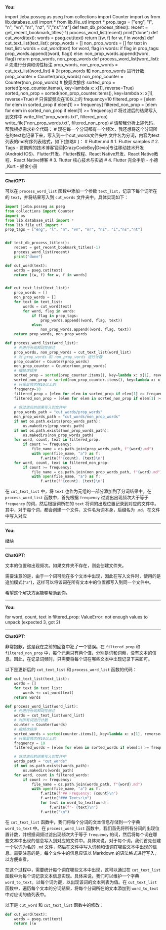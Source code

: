 **You:**

import jieba.posseg as pseg from collections import Counter import os from lib.database\_util import \* from lib.file\_utl import \* prop\_tags = \["eng", "l", "n", "vn", "nr", "nz", "i","ns","nt"\] def test\_db\_process\_titles(): recent = get\_recent\_bookmark\_titles(-1) process\_word\_list(recent) print("done") def cut\_word(text): words = pseg.cut(text) return \[(w, f) for w, f in words\] def cut\_text\_list(text\_list): prop\_words = \[\] non\_prop\_words = \[\] for text in text\_list: words = cut\_word(text) for word, flag in words: if flag in prop\_tags: prop\_words.append((word, flag)) else: non\_prop\_words.append((word, flag)) return prop\_words, non\_prop\_words def process\_word\_list(word\_list): # 先进行分词和词性标注 prop\_words, non\_prop\_words = cut\_text\_list(word\_list) # 对 prop\_words 和 non\_prop\_words 进行计数 prop\_counter = Counter(prop\_words) non\_prop\_counter = Counter(non\_prop\_words) # 按频次排序 sorted\_prop = sorted(prop\_counter.items(), key=lambda x: x\[1\], reverse=True) sorted\_non\_prop = sorted(non\_prop\_counter.items(), key=lambda x: x\[1\], reverse=True) # 只保留频次在10以上的 frequency=10 filtered\_prop = \[elem for elem in sorted\_prop if elem\[1\] >= frequency\] filtered\_non\_prop = \[elem for elem in sorted\_non\_prop if elem\[1\] >= frequency\] # 将过滤后的结果写入到文件中 write\_file("prop\_words.txt", filtered\_prop) write\_file("non\_prop\_words.txt", filtered\_non\_prop) # 请帮我分析上述代码，帮我根据需求补全代码： # 现在每一个分词都有一个频次，我还想将这个分词所在的text也记录下来，写入到一个cut\_words文件夹中,文件名为分词，内容为text列表的md有序列表格式，如下(忽略# )： # Flutter.md # 1. Flutter samples # 2. Tags - 贾鹏辉的技术博客官网|CrazyCodeBoy|Devio|专注移动技术开发(Android IOS)、Flutter开发、Flutter教程、React Native开发、React Native教程、React Native博客 # 3. Flutter 核心技术与实战 # 4. Flutter 完全手册 - 小德\_Kurt - 掘金小册

* * *

**ChatGPT:**

可以在 `process_word_list` 函数中添加一个参数 `text_list`，记录下每个词所在的 `text`，并将结果写入到 `cut_words` 文件夹中。具体实现如下：

```python
import jieba.posseg as pseg
from collections import Counter
import os
from lib.database_util import *
from lib.file_utl import *
prop_tags = ["eng", "l", "n", "vn", "nr", "nz", "i","ns","nt"]


def test_db_process_titles():
    recent = get_recent_bookmark_titles(-1)
    process_word_list(recent)
    print("done")

def cut_word(text):
    words = pseg.cut(text)
    return [(w, f) for w, f in words]


def cut_text_list(text_list):
    prop_words = []
    non_prop_words = []
    for text in text_list:
        words = cut_word(text)
        for word, flag in words:
            if flag in prop_tags:
                prop_words.append((word, flag, text))
            else:
                non_prop_words.append((word, flag, text))
    return prop_words, non_prop_words

def process_word_list(word_list):
    # 先进行分词和词性标注
    prop_words, non_prop_words = cut_text_list(word_list)
    # 对 prop_words 和 non_prop_words 进行计数
    prop_counter = Counter(prop_words)
    non_prop_counter = Counter(non_prop_words)
    # 按频次排序
    sorted_prop = sorted(prop_counter.items(), key=lambda x: x[1], reverse=True)
    sorted_non_prop = sorted(non_prop_counter.items(), key=lambda x: x[1], reverse=True)
    # 只保留频次在10以上的
    frequency=10
    filtered_prop = [elem for elem in sorted_prop if elem[1] >= frequency]
    filtered_non_prop = [elem for elem in sorted_non_prop if elem[1] >= frequency]
    
    # 将过滤后的结果写入到文件中
    prop_words_path = "cut_words/prop_words"
    non_prop_words_path = "cut_words/non_prop_words"
    if not os.path.exists(prop_words_path):
        os.makedirs(prop_words_path)
    if not os.path.exists(non_prop_words_path):
        os.makedirs(non_prop_words_path)
    for word, count, text in filtered_prop:
        if count >= frequency:
            file_name = os.path.join(prop_words_path, f"{word}.md")
            with open(file_name, "a") as f:
                f.write(f"{count}. {text}\n")
    for word, count, text in filtered_non_prop:
        if count >= frequency:
            file_name = os.path.join(non_prop_words_path, f"{word}.md")
            with open(file_name, "a") as f:
                f.write(f"{count}. {text}\n")
```

在 `cut_text_list` 中，将 `text` 也作为元组的一部分添加到了分词结果中。在 `process_word_list` 函数中，首先根据 `frequency` 过滤出出现频次大于等于 `frequency` 的词，然后根据词所在的 `text` 将词的出现位置记录到对应的文件中。其中，对于每个词，都会创建一个文件，文件名为词本身，后缀名为 `.md`，在文件中写入对应

* * *

**You:**

继续

* * *

**ChatGPT:**

文本的位置和出现频次。如果文件夹不存在，则会创建文件夹。

需要注意的是，由于一个词可能在多个文本中出现，因此在写入文件时，使用的是追加模式(`"a"`)，这样可以将该词在所有文本中的位置都写入到同一个文件中。

希望这个解决方案能够帮助到你。

* * *

**You:**

for word, count, text in filtered\_prop: ValueError: not enough values to unpack (expected 3, got 2)

* * *

**ChatGPT:**

非常抱歉，这是我在之前的回答中犯了一个错误。在 `filtered_prop` 和 `filtered_non_prop` 中，每个元素只有两个值，分别是词和词频，没有文本的信息。因此，在记录词频时，只需要将每个词在哪些文本中出现记录下来即可。

以下是更新后的 `cut_text_list` 和 `process_word_list` 函数的代码：

```python
def cut_text_list(text_list):
    words = []
    for text in text_list:
        words += cut_word(text)
    return words

def process_word_list(word_list):
    # 先进行分词和词性标注
    words = cut_text_list(word_list)
    # 对所有词进行计数
    counter = Counter(words)
    # 按频次排序
    sorted_words = sorted(counter.items(), key=lambda x: x[1], reverse=True)
    # 只保留频次在10以上的
    frequency = 10
    filtered_words = [elem for elem in sorted_words if elem[1] >= frequency]

    # 将过滤后的结果写入到文件中
    words_path = "cut_words"
    if not os.path.exists(words_path):
        os.makedirs(words_path)
    for word, count in filtered_words:
        if count >= frequency:
            file_name = os.path.join(words_path, f"{word}.md")
            with open(file_name, "a") as f:
                f.write(f"## Frequency: {count}\n")
                f.write("### Texts:\n")
                for text in word_to_text[word]:
                    f.write(f"- {text}\n")
                f.write("\n")
```

在 `cut_text_list` 函数中，我们将每个分词的文本信息存储到一个字典 `word_to_text` 中。在 `process_word_list` 函数中，我们首先将所有分词的出现位置计数，并根据词频过滤出现频次大于等于 `frequency` 的词，然后将每个词在哪些文本中出现的信息写入到对应的文件中。具体来说，对于每个词，我们首先创建一个以词为名的 `.md` 文件，然后在文件中写入词频和该词在哪些文本中出现的信息。需要注意的是，每个文件中的信息应该以 Markdown 的语法格式进行写入，以方便查看。

在这个过程中，需要统计每个词在哪些文本中出现，这可以通过在 `cut_text_list` 函数中为每个词记录文本信息实现。具体来说，我们可以维护一个字典 `word_to_text`，以每个词为键，以出现该词的文本列表为值。在 `cut_text_list` 函数中，遍历每个文本的分词结果，将每个分词所在的文本添加到 `word_to_text` 中对应词的值列表中。

以下是 `cut_word` 和 `cut_text_list` 函数中的修改：

```python
def cut_word(text):
    words = pseg.cut(text)
    return [(w
```